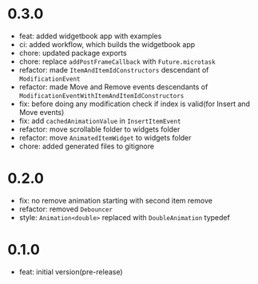 # 0.3.0
* feat: added widgetbook app with examples
* ci: added workflow, which builds the widgetbook app
* chore: updated package exports
* chore: replace `addPostFrameCallback` with `Future.microtask`
* refactor: made `ItemAndItemIdConstructors` descendant of `ModificationEvent`
* refactor: made Move and Remove events descendants of `ModificationEventWithItemAndItemIdConstructors`
* fix: before doing any modification check if index is valid(for Insert and Move events)
* fix: add `cachedAnimationValue` in `InsertItemEvent`
* refactor: move scrollable folder to widgets folder
* refactor: move `AnimatedItemWidget` to widgets folder
* chore: added generated files to gitignore

# 0.2.0

* fix: no remove animation starting with second item remove
* refactor: removed `Debouncer`
* style: `Animation<double>` replaced with `DoubleAnimation` typedef

# 0.1.0

* feat: initial version(pre-release)
